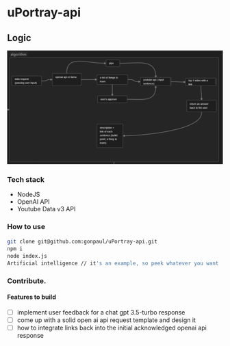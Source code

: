 # uPortray-api

## Logic
![algorithm-scheme](image.png)

### Tech stack
- NodeJS
- OpenAI API
- Youtube Data v3 API

### How to use
```bash
git clone git@github.com:gonpaul/uPortray-api.git
npm i
node index.js
Artificial intelligence // it's an example, so peek whatever you want
```

### Contribute.
#### Features to build
- [ ] implement user feedback for a chat gpt 3.5-turbo response
- [ ] come up with a solid open ai api request template and design it
- [ ] how to integrate links back into the initial acknowledged openai api response
